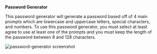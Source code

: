 **Password Generator**

This password generator will generate a password based off of 4 main prompts which are lowercase and uppercase letters, special characters, and numbers. 
To use this password generator, you must select at least agree to use at least one of the prompts and you must keep the length of the password between 8 and 128 characters.

![password-generator screenshot](https://user-images.githubusercontent.com/82125464/117607431-cf460e00-b110-11eb-9685-dd60ebe5af37.jpeg)

